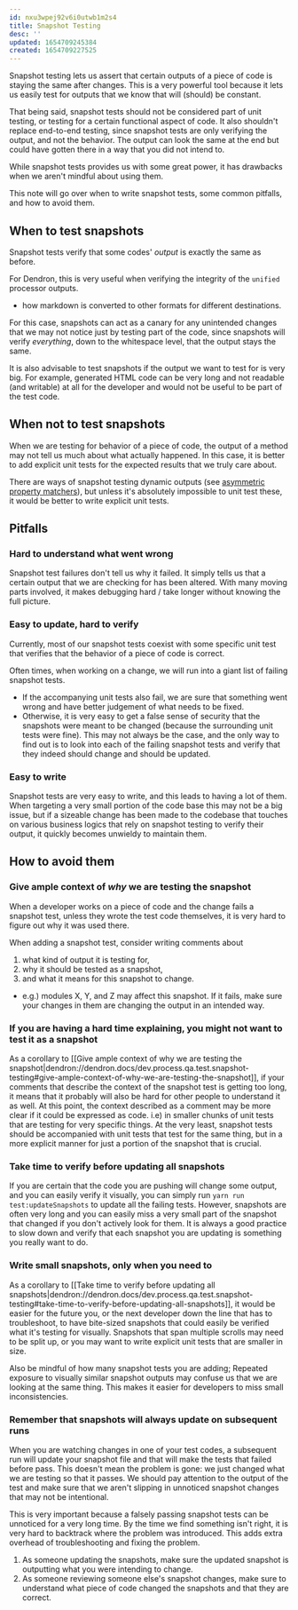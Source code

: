 ```yaml
---
id: nxu3wpej92v6i0utwb1m2s4
title: Snapshot Testing
desc: ''
updated: 1654709245384
created: 1654709227525
---
```


Snapshot testing lets us assert that certain outputs of a piece of code is staying the same after changes. This is a very powerful tool because it lets us easily test for outputs that we know that will (should) be constant.

That being said, snapshot tests should not be considered part of unit testing, or testing for a certain functional aspect of code. It also shouldn't replace end-to-end testing, since snapshot tests are only verifying the output, and not the behavior. The output can look the same at the end but could have gotten there in a way that you did not intend to. 

While snapshot tests provides us with some great power, it has drawbacks when we aren't mindful about using them.

This note will go over when to write snapshot tests, some common pitfalls, and how to avoid them.

## When to test snapshots
Snapshot tests verify that some codes' _output_ is exactly the same as before.

For Dendron, this is very useful when verifying the integrity of the `unified` processor outputs.
  - how markdown is converted to other formats for different destinations.

For this case, snapshots can act as a canary for any unintended changes that we may not notice just by testing part of the code, since snapshots will verify _everything_, down to the whitespace level, that the output stays the same.

It is also advisable to test snapshots if the output we want to test for is very big. For example, generated HTML code can be very long and not readable (and writable) at all for the developer and would not be useful to be part of the test code.

## When not to test snapshots
When we are testing for behavior of a piece of code, the output of a method may not tell us much about what actually happened. In this case, it is better to add explicit unit tests for the expected results that we truly care about.

There are ways of snapshot testing dynamic outputs (see [asymmetric property matchers](https://jestjs.io/docs/snapshot-testing#property-matchers)), but unless it's absolutely impossible to unit test these, it would be better to write explicit unit tests.

## Pitfalls

### Hard to understand what went wrong
Snapshot test failures don't tell us why it failed. It simply tells us that a certain output that we are checking for has been altered. With many moving parts involved, it makes debugging hard / take longer without knowing the full picture.

### Easy to update, hard to verify
Currently, most of our snapshot tests coexist with some specific unit test that verifies that the behavior of a piece of code is correct. 

Often times, when working on a change, we will run into a giant list of failing snapshot tests.
  - If the accompanying unit tests also fail, we are sure that something went wrong and have better judgement of what needs to be fixed.
  - Otherwise, it is very easy to get a false sense of security that the snapshots were meant to be changed (because the surrounding unit tests were fine). This may not always be the case, and the only way to find out is to look into each of the failing snapshot tests and verify that they indeed should change and should be updated.

### Easy to write
Snapshot tests are very easy to write, and this leads to having a lot of them. When targeting a very small portion of the code base this may not be a big issue, but if a sizeable change has been made to the codebase that touches on various business logics that rely on snapshot testing to verify their output, it quickly becomes unwieldy to maintain them.

## How to avoid them

### Give ample context of _why_ we are testing the snapshot
When a developer works on a piece of code and the change fails a snapshot test, unless they wrote the test code themselves, it is very hard to figure out why it was used there. 

When adding a snapshot test, consider writing comments about 
1. what kind of output it is testing for,
1. why it should be tested as a snapshot,
1. and what it means for this snapshot to change.
  - e.g.) modules X, Y, and Z may affect this snapshot. If it fails, make sure your changes in them are changing the output in an intended way.

### If you are having a hard time explaining, you might not want to test it as a snapshot
As a corollary to [[Give ample context of why we are testing the snapshot|dendron://dendron.docs/dev.process.qa.test.snapshot-testing#give-ample-context-of-why-we-are-testing-the-snapshot]], if your comments that describe the context of the snapshot test is getting too long, it means that it probably will also be hard for other people to understand it as well. At this point, the context described as a comment may be more clear if it could be expressed as code. i.e) in smaller chunks of unit tests that are testing for very specific things. At the very least, snapshot tests should be accompanied with unit tests that test for the same thing, but in a more explicit manner for just a portion of the snapshot that is crucial.

### Take time to verify before updating all snapshots
If you are certain that the code you are pushing will change some output, and you can easily verify it visually, you can simply run `yarn run test:updateSnapshots` to update all the failing tests. However, snapshots are often very long and you can easily miss a very small part of the snapshot that changed if you don't actively look for them. It is always a good practice to slow down and verify that each snapshot you are updating is something you really want to do.

### Write small snapshots, only when you need to
As a corollary to [[Take time to verify before updating all snapshots|dendron://dendron.docs/dev.process.qa.test.snapshot-testing#take-time-to-verify-before-updating-all-snapshots]], it would be easier for the future you, or the next developer down the line that has to troubleshoot, to have bite-sized snapshots that could easily be verified what it's testing for visually. Snapshots that span multiple scrolls may need to be split up, or you may want to write explicit unit tests that are smaller in size.

Also be mindful of how many snapshot tests you are adding; Repeated exposure to visually similar snapshot outputs may confuse us that we are looking at the same thing. This makes it easier for developers to miss small inconsistencies.

### Remember that snapshots will always update on subsequent runs
When you are watching changes in one of your test codes, a subsequent run will update your snapshot file and that will make the tests that failed before pass. This doesn't mean the problem is gone: we just changed what we are testing so that it passes. We should pay attention to the output of the test and make sure that we aren't slipping in unnoticed snapshot changes that may not be intentional.

This is very important because a falsely passing snapshot tests can be unnoticed for a very long time. By the time we find something isn't right, it is very hard to backtrack where the problem was introduced. This adds extra overhead of troubleshooting and fixing the problem.

1. As someone updating the snapshots, make sure the updated snapshot is outputting what you were intending to change.
1. As someone reviewing someone else's snapshot changes, make sure to understand what piece of code changed the snapshots and that they are correct.
